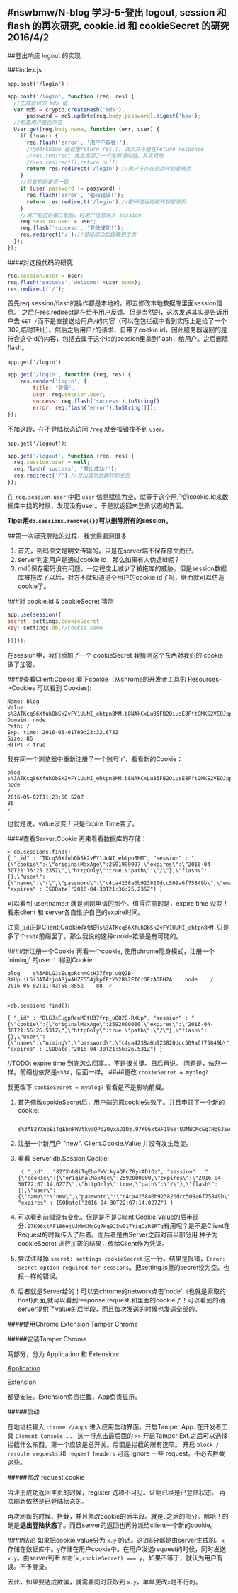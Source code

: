 #nswbmw/N-blog 学习-5-登出 logout, session 和 flash 的再次研究, cookie.id 和 cookieSecret 的研究 
2016/4/2
---


##登出响应 logout 的实现

###index.js

`app.post('/login')` :

```js
app.post('/login', function (req, res) {
  //生成密码的 md5 值
  var md5 = crypto.createHash('md5'),
      password = md5.update(req.body.password).digest('hex');
  //检查用户是否存在
  User.get(req.body.name, function (err, user) {
    if (!user) {
      req.flash('error', '用户不存在!'); 
      //@d4rkb1ue 在这里return res.() 其实并不是在return response.
      //res.redirect 肯定返回了一个无所谓的值。其实就是
      //res.redirect();return null;
      return res.redirect('/login');//用户不存在则跳转到登录页
    }
    //检查密码是否一致
    if (user.password != password) {
      req.flash('error', '密码错误!'); 
      return res.redirect('/login');//密码错误则跳转到登录页
    }
    //用户名密码都匹配后，将用户信息存入 session
    req.session.user = user;
    req.flash('success', '登陆成功!');
    res.redirect('/');//登陆成功后跳转到主页
  });
});
```

####对这段代码的研究
```js
req.session.user = user;
req.flash('success','welcome!'+user.name);
res.redirect('/');
```

首先req.session/flash的操作都是本地的。即去修改本地数据库里面session信息。
之后在res.redirect是在给予用户反馈。但是当然的，这次发送其实是告诉用户去 `GET /`而不是直接送给用户`/`的内容（可以在包拦截中看到实际上是给了一个302,临时转址）。然后之后用户`/`的请求，自带了cookie.id，因此服务器返回的是符合这个id的内容，包括去属于这个id的session里拿到flash，给用户。之后删除flash。

`app.get('/login')` :

```js
app.get('/login', function (req, res) {
    res.render('login', {
        title: '登录',
        user: req.session.user,
        success: req.flash('success').toString(),
        error: req.flash('error').toString()});
});
```

不加这段，在不登陆状态访问 `/reg` 就会报错找不到 `user`。

`app.get('/logout')`:

```js
app.get('/logout', function (req, res) {
  req.session.user = null;
  req.flash('success', '登出成功!');
  res.redirect('/');//登出成功后跳转到主页
});
```

在 `req.session.user` 中把 `user` 信息赋值为空。就等于这个用户的cookie.id来数据库中找的时候，发现没有user。于是就返回未登录状态的界面。

**Tips:用`db.sessions.remove({})`可以删除所有的session。**






##第一次研究登陆的过程，我觉得漏洞很多
1. 首先，密码原文是明文传输的。只是在server端不保存原文而已。
2. server判定用户是通过cookie id，那么如果有人伪造id呢？
3. md5保存密码没有问题，一定程度上减少了被拖库的威胁。但是session数据库被拖库了以后，对方不就知道这个用户的cookie id了吗，继而就可以仿造cookie了。

###对 cookie.id & cookieSecret  猜测

```js
app.use(session({
secret: settings.cookieSecret
key: settings.db,//cookie name
...
})}));
```

在session中，我们添加了一个 cookieSecret 我猜测这个东西对我们的 cookie 做了加密。

####查看Client:Cookie
看下cookie（从chrome的开发者工具的 Resources->Cookies 可以看到 Cookies):
```
Name: blog
Value: s%3ATKcqS6XfuhObSk2vFY1UuNI_ehtpn8MM.b8NAkCxLu85FB2OiusE8FftGMKS2VEOJppODD2eD5%2FU
Domain: node
Path: /
Exp. time: 2016-05-01T09:23:32.673Z
Size: 86
HTTP: ✓ true
```

我在同一个浏览器中重新注册了一个账号'r'，看看新的Cookie：
```
blog    
s%3ATKcqS6XfuhObSk2vFY1UuNI_ehtpn8MM.b8NAkCxLu85FB2OiusE8FftGMKS2VEOJppODD2eD5%2FU
node
/   
2016-05-02T11:23:50.520Z    
86  
✓       
```

也就是说，value没变！只是Expire Time变了。

####查看Server:Cookie
再来看看数据库的存储：
```
> db.sessions.find()
{ "_id" : "TKcqS6XfuhObSk2vFY1UuNI_ehtpn8MM", "session" : "{\"cookie\":{\"originalMaxAge\":2591999997,\"expires\":\"2016-04-30T21:36:25.235Z\",\"httpOnly\":true,\"path\":\"/\"},\"flash\":{},\"user\":{\"name\":\"r\",\"password\":\"c4ca4238a0b923820dcc509a6f75849b\",\"email\":\"1@1\"}}", "expires" : ISODate("2016-04-30T21:36:25.235Z") }
```

可以看到 user:name:r 就是刚刚申请的那个。值得注意的是，expire time 没变！看来client 和 server各自维护自己的expire时间。

注意`_id`正是Client:Cookie存储的`s%3ATKcqS6XfuhObSk2vFY1UuNI_ehtpn8MM.`只是多了个`s%3A`前缀罢了。那么我说的这种cookie欺骗是有可能的。

####新注册一个Cookie
再看一个cookie, 使用chrome隐身模式，注册一个 'niming' 的user：
得到Cookie:
```
blog    s%3ADLGJsEugpRcnMGtH37frp_uQQ2B-RXUp.iL5i3ATdzjoABjwAHZF554jkpfFtY%2B%2FICrOFzADEH2A    node    /   2016-05-02T11:43:58.855Z    88  ✓       
 
```

`>db.sessions.find()`:

```
{ "_id" : "DLGJsEugpRcnMGtH37frp_uQQ2B-RXUp", "session" : "{\"cookie\":{\"originalMaxAge\":2592000000,\"expires\":\"2016-04-30T21:56:26.531Z\",\"httpOnly\":true,\"path\":\"/\"},\"flash\":{},\"user\":{\"name\":\"niming\",\"password\":\"c4ca4238a0b923820dcc509a6f75849b\",\"email\":\"1@1\"}}", "expires" : ISODate("2016-04-30T21:56:26.531Z") }
```

//TODO: expire time 到底怎么回事。。不是很关键。日后再说。
问题是，依然一样。前缀也依然是`s%3A`，后面一样。
####更改 `cookieSecret = myblog?`

我更改下 `cookieSecret = myblog?` 看看是不是影响前缀。
1. 首先修改cookieSecret后，用户端的原cookie失效了。并且申领了一个新的cookie:
        
        s%3A82YXnbBiTqEbnFWVtkyaQPcZ0yxAD1Oz.97K96xtAF186ejUJMWCMcGg7Hq9J5w017YiqCzR8RTg

    
2. 注册一个新用户 "new". Client.Cookie.Value 并没有发生改变。
3. 看看 Server.db.Session.Cookie:
    
        { "_id" : "82YXnbBiTqEbnFWVtkyaQPcZ0yxAD1Oz", "session" : "{\"cookie\":{\"originalMaxAge\":2592000000,\"expires\":\"2016-04-30T22:07:14.027Z\",\"httpOnly\":true,\"path\":\"/\"},\"flash\":{},\"user\":{\"name\":\"new\",\"password\":\"c4ca4238a0b923820dcc509a6f75849b\",\"email\":\"1@1\"}}", "expires" : ISODate("2016-04-30T22:07:14.027Z") }

    
4. 可以看到前缀没有变化。但是是不是Client.Cookie.Value的后半部分`.97K96xtAF186ejUJMWCMcGg7Hq9J5w017YiqCzR8RTg`有用呢？是不是Client在Request的时候传入了后者。而后者是由Server之前对前半部分用 种子为 cookieSecret 进行加密的结果，传给Client作为凭证。
5. 尝试注释掉 `secret: settings.cookieSecret` 这一行。结果是报错，`Error: secret option required for sessions`。把setting.js里的secret设为空。也报一样的错误。

6. 后者就是Server给的！可以去chrome的network点击'node'（也就是索取的host)页面,就可以看到response,request,和里面的cookie了！可以看到的确server提供了value的后半段，而且每次发送的时候也发送全部的。

####使用Chrome Extension Tamper Chrome

#####安装Tamper Chrome 

两部分，分为 Application 和 Extension:

[Application](https://chrome.google.com/webstore/detail/tamper-chrome-extension/hifhgpdkfodlpnlmlnmhchnkepplebkb)

[Extension](https://chrome.google.com/webstore/detail/tamper-chrome-application/odldmflbckacdofpepkdkmkccgdfaemb)

都要安装。Extension负责拦截，App负责显示。

#####启动

在地址栏输入 `chrome://apps` 进入应用启动界面。开启Tamper App.
在开发者工具 `Element Console ...` 这一行点击最后面的 `>>` 开启Tamper Ext.之后可以选择拦截什么东西。第一个应该是总开关。后面是拦截的所有选项。
开启 `block / reroute requests` 和 `request headers` 可选 ignore 一些 request。不必去拦截这些。

#####修改 request.cookie

当注册成功返回主页的时候，register 选项不可见。证明已经是已登陆状态。
再次刷新依然是已登陆状态的。 

再次刷新的时候，拦截，并且修改cookie的后半段。就是`.`之后的部分。哈哈！的确是**退出登陆状态**了。而且server的返回也再分派给client一个新的cookie。

####结论
如果把cookie.value分为 `x.y` 的话。这2部分都是由server生成的。`x`存储在数据库中。`y`存储在用户cookie中。在用户发送request的时候，同时发送`x.y`。由server判断 `加密(x,cookieSecret) === y`，如果不等于，就认为用户有误。不予登录。

因此，如果要达成欺骗，就需要同时获取到 `x.y`，单单更改`x`是不行的。












